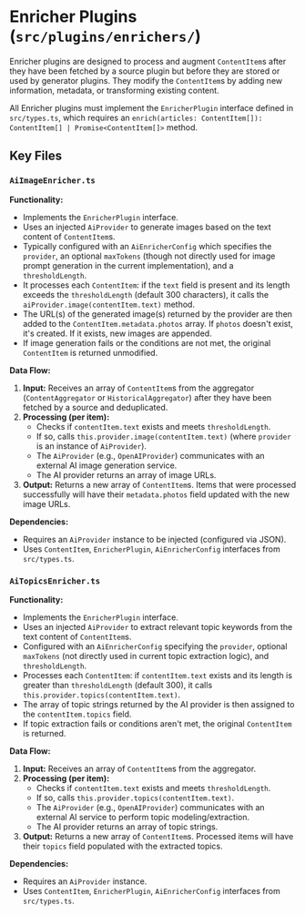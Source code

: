 # Enricher Plugins (`src/plugins/enrichers/`)

Enricher plugins are designed to process and augment `ContentItem`s after they have been fetched by a source plugin but before they are stored or used by generator plugins. They modify the `ContentItem`s by adding new information, metadata, or transforming existing content.

All Enricher plugins must implement the `EnricherPlugin` interface defined in `src/types.ts`, which requires an `enrich(articles: ContentItem[]): ContentItem[] | Promise<ContentItem[]>` method.

## Key Files

### `AiImageEnricher.ts`

**Functionality:**

*   Implements the `EnricherPlugin` interface.
*   Uses an injected `AiProvider` to generate images based on the text content of `ContentItem`s.
*   Typically configured with an `AiEnricherConfig` which specifies the `provider`, an optional `maxTokens` (though not directly used for image prompt generation in the current implementation), and a `thresholdLength`.
*   It processes each `ContentItem`: if the `text` field is present and its length exceeds the `thresholdLength` (default 300 characters), it calls the `aiProvider.image(contentItem.text)` method.
*   The URL(s) of the generated image(s) returned by the provider are then added to the `ContentItem.metadata.photos` array. If `photos` doesn't exist, it's created. If it exists, new images are appended.
*   If image generation fails or the conditions are not met, the original `ContentItem` is returned unmodified.

**Data Flow:**

1.  **Input:** Receives an array of `ContentItem`s from the aggregator (`ContentAggregator` or `HistoricalAggregator`) after they have been fetched by a source and deduplicated.
2.  **Processing (per item):**
    *   Checks if `contentItem.text` exists and meets `thresholdLength`.
    *   If so, calls `this.provider.image(contentItem.text)` (where `provider` is an instance of `AiProvider`).
    *   The `AiProvider` (e.g., `OpenAIProvider`) communicates with an external AI image generation service.
    *   The AI provider returns an array of image URLs.
3.  **Output:** Returns a new array of `ContentItem`s. Items that were processed successfully will have their `metadata.photos` field updated with the new image URLs.

**Dependencies:**

*   Requires an `AiProvider` instance to be injected (configured via JSON).
*   Uses `ContentItem`, `EnricherPlugin`, `AiEnricherConfig` interfaces from `src/types.ts`.

### `AiTopicsEnricher.ts`

**Functionality:**

*   Implements the `EnricherPlugin` interface.
*   Uses an injected `AiProvider` to extract relevant topic keywords from the text content of `ContentItem`s.
*   Configured with an `AiEnricherConfig` specifying the `provider`, optional `maxTokens` (not directly used in current topic extraction logic), and `thresholdLength`.
*   Processes each `ContentItem`: if `contentItem.text` exists and its length is greater than `thresholdLength` (default 300), it calls `this.provider.topics(contentItem.text)`.
*   The array of topic strings returned by the AI provider is then assigned to the `contentItem.topics` field.
*   If topic extraction fails or conditions aren't met, the original `ContentItem` is returned.

**Data Flow:**

1.  **Input:** Receives an array of `ContentItem`s from the aggregator.
2.  **Processing (per item):**
    *   Checks if `contentItem.text` exists and meets `thresholdLength`.
    *   If so, calls `this.provider.topics(contentItem.text)`.
    *   The `AiProvider` (e.g., `OpenAIProvider`) communicates with an external AI service to perform topic modeling/extraction.
    *   The AI provider returns an array of topic strings.
3.  **Output:** Returns a new array of `ContentItem`s. Processed items will have their `topics` field populated with the extracted topics.

**Dependencies:**

*   Requires an `AiProvider` instance.
*   Uses `ContentItem`, `EnricherPlugin`, `AiEnricherConfig` interfaces from `src/types.ts`. 